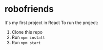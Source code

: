 # robofriends
It's my first project in React
To run the project:

1. Clone this repo
2. Run `npm install`
3. Run `npm start`

